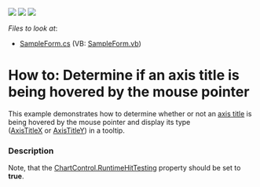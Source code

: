 <!-- default badges list -->
![](https://img.shields.io/endpoint?url=https://codecentral.devexpress.com/api/v1/VersionRange/128574309/15.1.3%2B)
[![](https://img.shields.io/badge/Open_in_DevExpress_Support_Center-FF7200?style=flat-square&logo=DevExpress&logoColor=white)](https://supportcenter.devexpress.com/ticket/details/T284024)
[![](https://img.shields.io/badge/📖_How_to_use_DevExpress_Examples-e9f6fc?style=flat-square)](https://docs.devexpress.com/GeneralInformation/403183)
<!-- default badges end -->
<!-- default file list -->
*Files to look at*:

* [SampleForm.cs](./CS/AxisTitleHitTestSample/SampleForm.cs) (VB: [SampleForm.vb](./VB/AxisTitleHitTestSample/SampleForm.vb))
<!-- default file list end -->
# How to: Determine if an axis title is being hovered by the mouse pointer


<p>This example demonstrates how to determine whether or not an <a href="https://documentation.devexpress.com/#WindowsForms/CustomDocument5801">axis title</a> is being hovered by the mouse pointer and display its type (<a href="https://documentation.devexpress.com/#CoreLibraries/clsDevExpressXtraChartsAxisTitleXtopic">AxisTitleX</a> or <a href="https://documentation.devexpress.com/#CoreLibraries/clsDevExpressXtraChartsAxisTitleYtopic">AxisTitleY</a>) in a tooltip. </p>


<h3>Description</h3>

Note, that the&nbsp;<a href="https://documentation.devexpress.com/#WindowsForms/DevExpressXtraChartsChartControl_RuntimeHitTestingtopic">ChartControl.RuntimeHitTesting</a>&nbsp;property should be set to <strong>true</strong>.

<br/>


